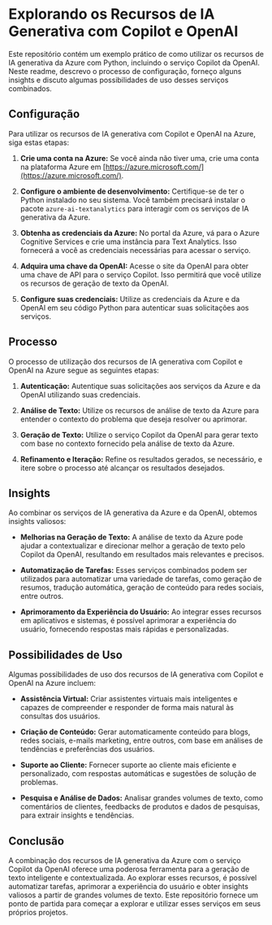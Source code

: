 # Explorando os Recursos de IA Generativa com Copilot e OpenAI

Este repositório contém um exemplo prático de como utilizar os recursos de IA generativa da Azure com Python, incluindo o serviço Copilot da OpenAI. Neste readme, descrevo o processo de configuração, forneço alguns insights e discuto algumas possibilidades de uso desses serviços combinados.

## Configuração

Para utilizar os recursos de IA generativa com Copilot e OpenAI na Azure, siga estas etapas:

1. **Crie uma conta na Azure:** Se você ainda não tiver uma, crie uma conta na plataforma Azure em [https://azure.microsoft.com/](https://azure.microsoft.com/).

2. **Configure o ambiente de desenvolvimento:** Certifique-se de ter o Python instalado no seu sistema. Você também precisará instalar o pacote `azure-ai-textanalytics` para interagir com os serviços de IA generativa da Azure.

3. **Obtenha as credenciais da Azure:** No portal da Azure, vá para o Azure Cognitive Services e crie uma instância para Text Analytics. Isso fornecerá a você as credenciais necessárias para acessar o serviço.

4. **Adquira uma chave da OpenAI:** Acesse o site da OpenAI para obter uma chave de API para o serviço Copilot. Isso permitirá que você utilize os recursos de geração de texto da OpenAI.

5. **Configure suas credenciais:** Utilize as credenciais da Azure e da OpenAI em seu código Python para autenticar suas solicitações aos serviços.

## Processo

O processo de utilização dos recursos de IA generativa com Copilot e OpenAI na Azure segue as seguintes etapas:

1. **Autenticação:** Autentique suas solicitações aos serviços da Azure e da OpenAI utilizando suas credenciais.

2. **Análise de Texto:** Utilize os recursos de análise de texto da Azure para entender o contexto do problema que deseja resolver ou aprimorar.

3. **Geração de Texto:** Utilize o serviço Copilot da OpenAI para gerar texto com base no contexto fornecido pela análise de texto da Azure.

4. **Refinamento e Iteração:** Refine os resultados gerados, se necessário, e itere sobre o processo até alcançar os resultados desejados.

## Insights

Ao combinar os serviços de IA generativa da Azure e da OpenAI, obtemos insights valiosos:

- **Melhorias na Geração de Texto:** A análise de texto da Azure pode ajudar a contextualizar e direcionar melhor a geração de texto pelo Copilot da OpenAI, resultando em resultados mais relevantes e precisos.

- **Automatização de Tarefas:** Esses serviços combinados podem ser utilizados para automatizar uma variedade de tarefas, como geração de resumos, tradução automática, geração de conteúdo para redes sociais, entre outros.

- **Aprimoramento da Experiência do Usuário:** Ao integrar esses recursos em aplicativos e sistemas, é possível aprimorar a experiência do usuário, fornecendo respostas mais rápidas e personalizadas.

## Possibilidades de Uso

Algumas possibilidades de uso dos recursos de IA generativa com Copilot e OpenAI na Azure incluem:

- **Assistência Virtual:** Criar assistentes virtuais mais inteligentes e capazes de compreender e responder de forma mais natural às consultas dos usuários.

- **Criação de Conteúdo:** Gerar automaticamente conteúdo para blogs, redes sociais, e-mails marketing, entre outros, com base em análises de tendências e preferências dos usuários.

- **Suporte ao Cliente:** Fornecer suporte ao cliente mais eficiente e personalizado, com respostas automáticas e sugestões de solução de problemas.

- **Pesquisa e Análise de Dados:** Analisar grandes volumes de texto, como comentários de clientes, feedbacks de produtos e dados de pesquisas, para extrair insights e tendências.

## Conclusão

A combinação dos recursos de IA generativa da Azure com o serviço Copilot da OpenAI oferece uma poderosa ferramenta para a geração de texto inteligente e contextualizada. Ao explorar esses recursos, é possível automatizar tarefas, aprimorar a experiência do usuário e obter insights valiosos a partir de grandes volumes de texto. Este repositório fornece um ponto de partida para começar a explorar e utilizar esses serviços em seus próprios projetos.
